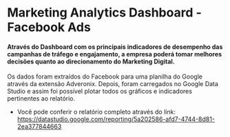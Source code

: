 # Marketing Analytics Dashboard - Facebook Ads

#### Através do Dashboard com os principais indicadores de desempenho das campanhas de tráfego e engajamento, a empresa poderá tomar melhores decisões quanto ao direcionamento do Marketing Digital.

Os dados foram extraídos do Facebook para uma planilha do Google através da extensão Adveronix. Depois, foram carregados no Google Data Studio e assim foi possível plotar todos os gráficos e indicadores pertinentes ao relatório.

- Você pode conferir o relatório completo através do link: https://datastudio.google.com/reporting/5a202586-afd7-4744-8d81-2ea377844663
